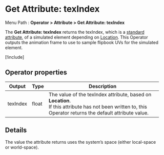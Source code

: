 # Get Attribute: texIndex

Menu Path : **Operator > Attribute > Get Attribute: texIndex**

The **Get Attribute: texIndex** returns the texIndex, which is a [standard attribute](Reference-Attributes.md), of a simulated element depending on [Location](Attributes.md#attribute-locations). This Operator outputs the animation frame to use to sample flipbook UVs for the simulated element.

[!include[](Snippets/Operator-GetAttributeOperatorSettings.md)]

## Operator properties

| **Output** | **Type** | **Description**                                              |
| ---------- | -------- | ------------------------------------------------------------ |
| texIndex   | float    | The value of the texIndex attribute, based on **Location**.<br/>If this attribute has not been written to, this Operator returns the default attribute value. |

## Details

The value the attribute returns uses the system’s space (either local-space or world-space).